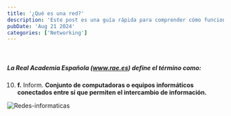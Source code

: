 ```yaml
---
title: '¿Qué es una red?'
description: 'Este post es una guía rápida para comprender cómo funcionan las redes, desde los protocolos básicos hasta las estructuras que las sostienen.'
pubDate: 'Aug 21 2024'
categories: ['Networking']
---
```

<br>

##### La Real Academia Española (www.rae.es) define el término como:

10. **f.** Inform. **Conjunto de computadoras o equipos informáticos conectados entre sí que permiten el intercambio de información.**

![Redes-informaticas](https://w7.pngwing.com/pngs/388/908/png-transparent-computer-network-electronics-engineering-organization-design-computer-network-electronics-computer.png)